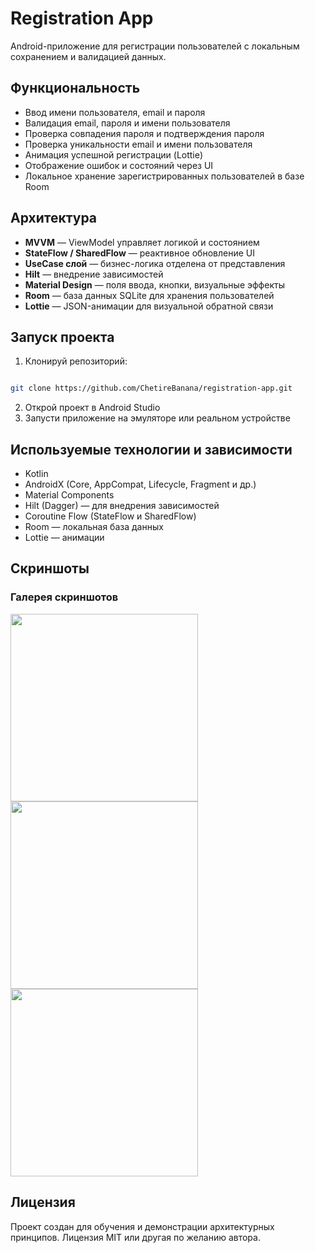 # Registration App

Android-приложение для регистрации пользователей с локальным сохранением и валидацией данных.

## Функциональность

- Ввод имени пользователя, email и пароля
- Валидация email, пароля и имени пользователя
- Проверка совпадения пароля и подтверждения пароля
- Проверка уникальности email и имени пользователя
- Анимация успешной регистрации (Lottie)
- Отображение ошибок и состояний через UI
- Локальное хранение зарегистрированных пользователей в базе Room

## Архитектура

- **MVVM** — ViewModel управляет логикой и состоянием
- **StateFlow / SharedFlow** — реактивное обновление UI
- **UseCase слой** — бизнес-логика отделена от представления
- **Hilt** — внедрение зависимостей
- **Material Design** — поля ввода, кнопки, визуальные эффекты
- **Room** — база данных SQLite для хранения пользователей
- **Lottie** — JSON-анимации для визуальной обратной связи

## Запуск проекта

1. Клонируй репозиторий:

```bash

git clone https://github.com/ChetireBanana/registration-app.git

````

2. Открой проект в Android Studio
3. Запусти приложение на эмуляторе или реальном устройстве

## Используемые технологии и зависимости

* Kotlin
* AndroidX (Core, AppCompat, Lifecycle, Fragment и др.)
* Material Components
* Hilt (Dagger) — для внедрения зависимостей
* Coroutine Flow (StateFlow и SharedFlow)
* Room — локальная база данных
* Lottie — анимации

## Скриншоты

<h3>Галерея скриншотов</h3>

<p float="left">
  <img src="./images/main_screen.png" width="300" />
  <img src="./images/email_invalid.png" width="300" />
  <img src="./images/registration_succesful.png" width="300" />
</p>

## Лицензия

Проект создан для обучения и демонстрации архитектурных принципов.
Лицензия MIT или другая по желанию автора.



